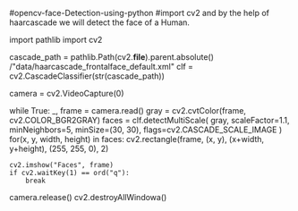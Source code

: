 #opencv-face-Detection-using-python
#import cv2 and by the help of haarcascade we will detect the face of a Human.


import pathlib
import cv2

cascade_path = pathlib.Path(cv2.__file__).parent.absolute() /"data/haarcascade_frontalface_default.xml"
clf = cv2.CascadeClassifier(str(cascade_path))

camera = cv2.VideoCapture(0)

while True:
    _, frame = camera.read()
    gray = cv2.cvtColor(frame, cv2.COLOR_BGR2GRAY)
    faces = clf.detectMultiScale(
        gray,
        scaleFactor=1.1,
        minNeighbors=5,
        minSize=(30, 30),
        flags=cv2.CASCADE_SCALE_IMAGE
    )
    for(x, y, width, height) in faces:
        cv2.rectangle(frame, (x, y), (x+width, y+height), (255, 255, 0), 2)

    cv2.imshow("Faces", frame)
    if cv2.waitKey(1) == ord("q"):
        break

camera.release()
cv2.destroyAllWindowa()
